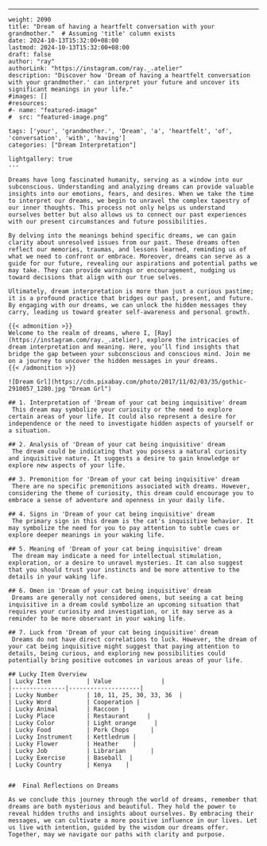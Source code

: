 ---
    weight: 2090
    title: "Dream of having a heartfelt conversation with your grandmother."  # Assuming 'title' column exists
    date: 2024-10-13T15:32:00+08:00
    lastmod: 2024-10-13T15:32:00+08:00
    draft: false
    author: "ray"
    authorLink: "https://instagram.com/ray._.atelier"
    description: "Discover how 'Dream of having a heartfelt conversation with your grandmother.' can interpret your future and uncover its significant meanings in your life."
    #images: []
    #resources:
    #- name: "featured-image"
    #  src: "featured-image.png"
    
    tags: ['your', 'grandmother.', 'Dream', 'a', 'heartfelt', 'of', 'conversation', 'with', 'having']
    categories: ["Dream Interpretation"]
    
    lightgallery: true
    ---
    
    Dreams have long fascinated humanity, serving as a window into our subconscious. Understanding and analyzing dreams can provide valuable insights into our emotions, fears, and desires. When we take the time to interpret our dreams, we begin to unravel the complex tapestry of our inner thoughts. This process not only helps us understand ourselves better but also allows us to connect our past experiences with our present circumstances and future possibilities.
    
    By delving into the meanings behind specific dreams, we can gain clarity about unresolved issues from our past. These dreams often reflect our memories, traumas, and lessons learned, reminding us of what we need to confront or embrace. Moreover, dreams can serve as a guide for our future, revealing our aspirations and potential paths we may take. They can provide warnings or encouragement, nudging us toward decisions that align with our true selves.
    
    Ultimately, dream interpretation is more than just a curious pastime; it is a profound practice that bridges our past, present, and future. By engaging with our dreams, we can unlock the hidden messages they carry, leading us toward greater self-awareness and personal growth.
    
    {{< admonition >}}
    Welcome to the realm of dreams, where I, [Ray](https://instagram.com/ray._.atelier), explore the intricacies of dream interpretation and meaning. Here, you’ll find insights that bridge the gap between your subconscious and conscious mind. Join me on a journey to uncover the hidden messages in your dreams.
    {{< /admonition >}}
    
    ![Dream Grl](https://cdn.pixabay.com/photo/2017/11/02/03/35/gothic-2910057_1280.jpg "Dream Grl")
    
    ## 1. Interpretation of 'Dream of your cat being inquisitive' dream
     This dream may symbolize your curiosity or the need to explore certain areas of your life. It could also represent a desire for independence or the need to investigate hidden aspects of yourself or a situation.
    
    ## 2. Analysis of 'Dream of your cat being inquisitive' dream
     The dream could be indicating that you possess a natural curiosity and inquisitive nature. It suggests a desire to gain knowledge or explore new aspects of your life.
    
    ## 3. Premonition for 'Dream of your cat being inquisitive' dream
     There are no specific premonitions associated with dreams. However, considering the theme of curiosity, this dream could encourage you to embrace a sense of adventure and openness in your daily life.
    
    ## 4. Signs in 'Dream of your cat being inquisitive' dream
     The primary sign in this dream is the cat's inquisitive behavior. It may symbolize the need for you to pay attention to subtle cues or explore deeper meanings in your waking life.
    
    ## 5. Meaning of 'Dream of your cat being inquisitive' dream
     The dream may indicate a need for intellectual stimulation, exploration, or a desire to unravel mysteries. It can also suggest that you should trust your instincts and be more attentive to the details in your waking life.
    
    ## 6. Omen in 'Dream of your cat being inquisitive' dream
     Dreams are generally not considered omens, but seeing a cat being inquisitive in a dream could symbolize an upcoming situation that requires your curiosity and investigation, or it may serve as a reminder to be more observant in your waking life.
    
    ## 7. Luck from 'Dream of your cat being inquisitive' dream
     Dreams do not have direct correlations to luck. However, the dream of your cat being inquisitive might suggest that paying attention to details, being curious, and exploring new possibilities could potentially bring positive outcomes in various areas of your life.
    
    ## Lucky Item Overview
    | Lucky Item          | Value              |
    |---------------|--------------------|
    | Lucky Number        | 10, 11, 25, 30, 33, 36  |
    | Lucky Word          | Cooperation |
    | Lucky Animal        | Raccoon |
    | Lucky Place         | Restaurant     |
    | Lucky Color         | Light orange     |
    | Lucky Food          | Pork Chops      |
    | Lucky Instrument    | Kettledrum |
    | Lucky Flower        | Heather    |
    | Lucky Job           | Librarian       |
    | Lucky Exercise      | Baseball  |
    | Lucky Country       | Kenya    |
    
    
    ##  Final Reflections on Dreams
    
    As we conclude this journey through the world of dreams, remember that dreams are both mysterious and beautiful. They hold the power to reveal hidden truths and insights about ourselves. By embracing their messages, we can cultivate a more positive influence in our lives. Let us live with intention, guided by the wisdom our dreams offer. Together, may we navigate our paths with clarity and purpose.
    